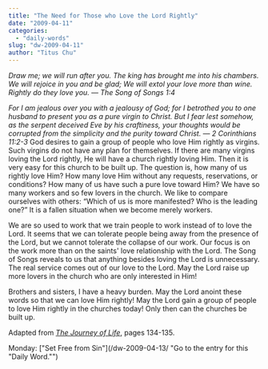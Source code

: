 ```yaml
---
title: "The Need for Those who Love the Lord Rightly"
date: "2009-04-11"
categories: 
  - "daily-words"
slug: "dw-2009-04-11"
author: "Titus Chu"
---
```


_Draw me; we will run after you. The king has brought me into his chambers. We will rejoice in you and be glad; We will extol your love more than wine. Rightly do they love you. — The Song of Songs 1:4_

_For I am jealous over you with a jealousy of God; for I betrothed you to one husband to present you as a pure virgin to Christ. But I fear lest somehow, as the serpent deceived Eve by his craftiness, your thoughts would be corrupted from the simplicity and the purity toward Christ. — 2 Corinthians 11:2-3_ God desires to gain a group of people who love Him rightly as virgins. Such virgins do not have any plan for themselves. If there are many virgins loving the Lord rightly, He will have a church rightly loving Him. Then it is very easy for this church to be built up. The question is, how many of us rightly love Him? How many love Him without any requests, reservations, or conditions? How many of us have such a pure love toward Him? We have so many workers and so few lovers in the church. We like to compare ourselves with others: “Which of us is more manifested? Who is the leading one?” It is a fallen situation when we become merely workers.

We are so used to work that we train people to work instead of to love the Lord. It seems that we can tolerate people being away from the presence of the Lord, but we cannot tolerate the collapse of our work. Our focus is on the work more than on the saints' love relationship with the Lord. The Song of Songs reveals to us that anything besides loving the Lord is unnecessary. The real service comes out of our love to the Lord. May the Lord raise up more lovers in the church who are only interested in Him!

Brothers and sisters, I have a heavy burden. May the Lord anoint these words so that we can love Him rightly! May the Lord gain a group of people to love Him rightly in the churches today! Only then can the churches be built up.

Adapted from _[The Journey of Life](/book-journey-of-life/ "Go to the entry for this book")_, pages 134-135.

Monday: ["Set Free from Sin"](/dw-2009-04-13/ "Go to the entry for this "Daily Word."")
